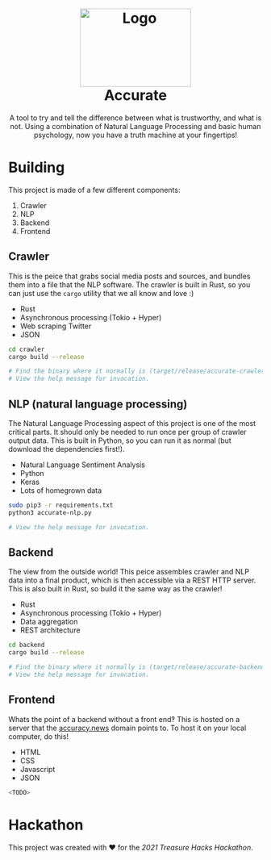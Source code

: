 <h1 align="center">
    <img src="https://user-images.githubusercontent.com/63599413/137497571-fe3c2fb7-c2a6-43dc-8dcd-942f6844a187.png" alt="Logo" width="220![image](https://user-images.githubusercontent.com/63599413/137502029-e7c6c8a1-f6c0-4877-9ae6-2404788dc3f1.png)
" height="155">
    <br>
    Accurate
  <br>
</h1>
<p align="center">A tool to try and tell the difference between what is trustworthy, and what is not. Using a combination of Natural Language Processing and basic human psychology, now you have a truth machine at your fingertips!
<br>
</p>


# Building
This project is made of a few different components:
1. Crawler
2. NLP
3. Backend
4. Frontend

## Crawler
This is the peice that grabs social media posts and sources, and bundles them into a file that the NLP software. The crawler is built in Rust, so you can just use the `cargo` utility that we all know and love :)
* Rust
* Asynchronous processing (Tokio + Hyper)
* Web scraping Twitter
* JSON

```bash
cd crawler
cargo build --release

# Find the binary where it normally is (target/release/accurate-crawler)!
# View the help message for invocation.
```

## NLP (natural language processing)
The Natural Language Processing aspect of this project is one of the most critical parts. It should only be needed to run once per group of crawler output data. This is built in Python, so you can run it as normal (but download the dependencies first!).
* Natural Language Sentiment Analysis 
* Python
* Keras
* Lots of homegrown data
```bash
sudo pip3 -r requirements.txt
python3 accurate-nlp.py

# View the help message for invocation.
```

## Backend
The view from the outside world! This peice assembles crawler and NLP data into a final product, which is then accessible via a REST HTTP server. This is also built in Rust, so build it the same way as the crawler!
* Rust
* Asynchronous processing (Tokio + Hyper)
* Data aggregation
* REST architecture
```bash
cd backend
cargo build --release

# Find the binary where it normally is (target/release/accurate-backend)
# View the help message for invocation.
```

## Frontend
Whats the point of a backend without a front end‽ This is hosted on a server that the [accuracy.news](accuracy.news) domain points to. To host it on your local computer, do this!
* HTML
* CSS
* Javascript
* JSON

```bash
<TODO>
```
# Hackathon
This project was created with ❤️ for the _2021 Treasure Hacks Hackathon_.
